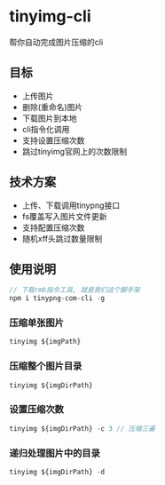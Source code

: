 # tinyimg-cli
帮你自动完成图片压缩的cli


## 目标
* 上传图片
* 删除(重命名)图片
* 下载图片到本地
* cli指令化调用
* 支持设置压缩次数
* 跳过tinyimg官网上的次数限制

## 技术方案
* 上传、下载调用tinypng接口
* fs覆盖写入图片文件更新
* 支持配置压缩次数
* 随机xff头跳过数量限制

## 使用说明
```javascript
// 下载rmb指令工具, 就是我们这个脚手架
npm i tinypng-com-cli -g
```
### 压缩单张图片
```javascript
tinyimg ${imgPath}
```

### 压缩整个图片目录
```javascript
tinyimg ${imgDirPath}
```

### 设置压缩次数
```javascript
tinyimg ${imgDirPath} -c 3 // 压缩三遍
```

### 递归处理图片中的目录
```javascript
tinyimg ${imgDirPath} -d
```